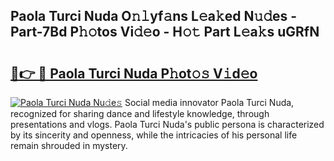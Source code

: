 ## Paola Turci Nuda O𝚗𝚕yf𝚊ns L𝚎a𝚔ed N𝚞𝚍es - Part-7Bd P𝚑𝚘tos Vi𝚍𝚎o - H𝚘𝚝 Part L𝚎a𝚔s uGRfN

# <h2><a href="http://kf196do.oniu.top/?m=Paola+Turci+Nuda">🔗👉 🔴 Paola Turci Nuda P𝚑ot𝚘𝚜 V𝚒d𝚎o</a></h2>

[![Paola Turci Nuda Nu𝚍e𝚜](https://i.imgur.com/0qMVB7G.gif)](http://kf196do.oniu.top/?m=Paola+Turci+Nuda)
Social media innovator Paola Turci Nuda, recognized for sharing dance and lifestyle knowledge, through presentations and vlogs. Paola Turci Nuda's public persona is characterized by its sincerity and openness, while the intricacies of his personal life remain shrouded in mystery.  
